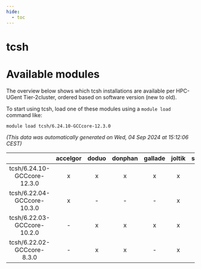 ```yaml
---
hide:
  - toc
---
```


tcsh
====

# Available modules


The overview below shows which tcsh installations are available per HPC-UGent Tier-2cluster, ordered based on software version (new to old).

To start using tcsh, load one of these modules using a `module load` command like:

```shell
module load tcsh/6.24.10-GCCcore-12.3.0
```

*(This data was automatically generated on Wed, 04 Sep 2024 at 15:12:06 CEST)*  

| |accelgor|doduo|donphan|gallade|joltik|shinx|skitty|
| :---: | :---: | :---: | :---: | :---: | :---: | :---: | :---: |
|tcsh/6.24.10-GCCcore-12.3.0|x|x|x|x|x|-|x|
|tcsh/6.22.04-GCCcore-10.3.0|x|-|-|-|x|-|-|
|tcsh/6.22.03-GCCcore-10.2.0|-|x|x|x|x|-|x|
|tcsh/6.22.02-GCCcore-8.3.0|-|x|x|-|x|-|x|

